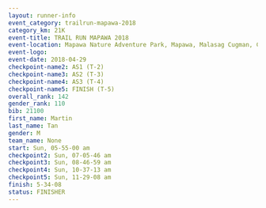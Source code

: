 ```yaml
---
layout: runner-info 
event_category: trailrun-mapawa-2018 
category_km: 21K 
event-title: TRAIL RUN MAPAWA 2018 
event-location: Mapawa Nature Adventure Park, Mapawa, Malasag Cugman, Cagayan de Oro Philippines 
event-logo: 
event-date: 2018-04-29 
checkpoint-name2: AS1 (T-2) 
checkpoint-name3: AS2 (T-3) 
checkpoint-name4: AS3 (T-4) 
checkpoint-name5: FINISH (T-5) 
overall_rank: 142
gender_rank: 110
bib: 21100
first_name: Martin
last_name: Tan
gender: M
team_name: None
start: Sun, 05-55-00 am
checkpoint2: Sun, 07-05-46 am
checkpoint3: Sun, 08-46-59 am
checkpoint4: Sun, 10-37-13 am
checkpoint5: Sun, 11-29-08 am
finish: 5-34-08
status: FINISHER
---
```

